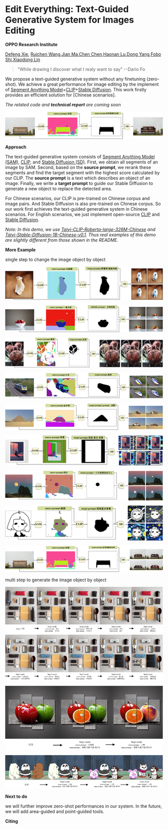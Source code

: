 # Edit Everything: Text-Guided Generative System for Images Editing
**OPPO Research Institute**

[Defeng Xie](xiedefeng@oppo.com), [Ruichen Wang](wangruichen@oppo.com),[Jian Ma](majian2@oppo.com),[Chen Chen](chenchen4@oppo.com),[Haonan Lu](luhaonan@oppo.com),[Dong Yang](dongyang3-c@my.cityu.edu.hk),[Fobo Shi](foboshi99@gmail.com),[Xiaodong Lin](lin@business.rutgers.edu)   

> "While drawing I discover what I realy want to say" --Dario Fo

We propose a text-guided generative system without any finetuning (zero-shot). We achieve a great performance for image editing by the implement of [Segment Anything Model](https://github.com/facebookresearch/segment-anything)+[CLIP](https://github.com/openai/CLIP)+[Stable Diffusion](https://github.com/Stability-AI/stablediffusion). This work firstly provides an efficient solution for [Chinese scenarios]. 

*The related code and **technical report** are coming soon*

![](./Image/first.png)

**Approach**

The text-guided generative system consists of [Segment Anything Model (SAM)](https://github.com/facebookresearch/segment-anything), [CLIP](https://github.com/openai/CLIP), and [Stable Diffusion (SD)](https://github.com/Stability-AI/stablediffusion). First, we obtain all segments of an image by SAM. Second, based on the **source prompt**,  we rerank these segments and find the target segment with the highest score calculated by our CLIP. The **source prompt** is a text which describes an object of an image. Finally, we write a **target prompt** to guide our Stable Diffusion to generate a new object to replace the detected area. 

For Chinese scenarios, our CLIP is pre-trained on Chinese corpus and image pairs. And Stable Diffusion is also pre-trained on Chinese corpus. So our work first achieves the text-guided generative system in Chinese scenarios. For English scenarios, we just implement open-source [CLIP](https://github.com/openai/CLIP) and [Stable Diffusion](https://github.com/Stability-AI/stablediffusion).

*Note:  In this demo, we use [Taiyi-CLIP-Roberta-large-326M-Chinese](Taiyi-CLIP-Roberta-large-326M-Chinese) and  [Taiyi-Stable-Diffusion-1B-Chinese-v0.1](https://huggingface.co/IDEA-CCNL/Taiyi-Stable-Diffusion-1B-Chinese-v0.1). Thus real examples of this demo are slightly different from those shown in the README*.


**More Example**

single step to change the image object by object

![](./image/图片5.png "Example 1")

![](./image/图片6.png "Example 2")

![](./image/图片9.png "Example 3")

![](./image/图片2.png "Example 4")

![](./image/图片3.png "Example 5")

![](./image/图片4.png "Example 6")

![](./image/图片7.png "Example 7")

![](./image/图片8.png "Example 8")

![](./image/图片1.png "Example 9")



multi step to generate the image object by object

![](./image/连续3.png "Multi step generation Example 1")

![](./image/连续2.png "Multi step generation Example 2")

![](./image/连续1.png "Multi step generation Example 3")







**Next to do**

we will further improve zero-shot performances in our system. In the future, we will add area-guided and point-guided tools.

**Citing**
```

```
